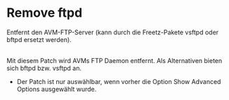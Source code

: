 # Remove ftpd
Entfernt den AVM-FTP-Server (kann durch die Freetz-Pakete vsftpd oder bftpd ersetzt werden).<br>
<br>

Mit diesem Patch wird AVMs FTP Daemon entfernt. Als Alternativen bieten sich bftpd bzw. vsftpd an.

 * Der Patch ist nur auswählbar, wenn vorher die Option Show Advanced Options ausgewählt wurde.


